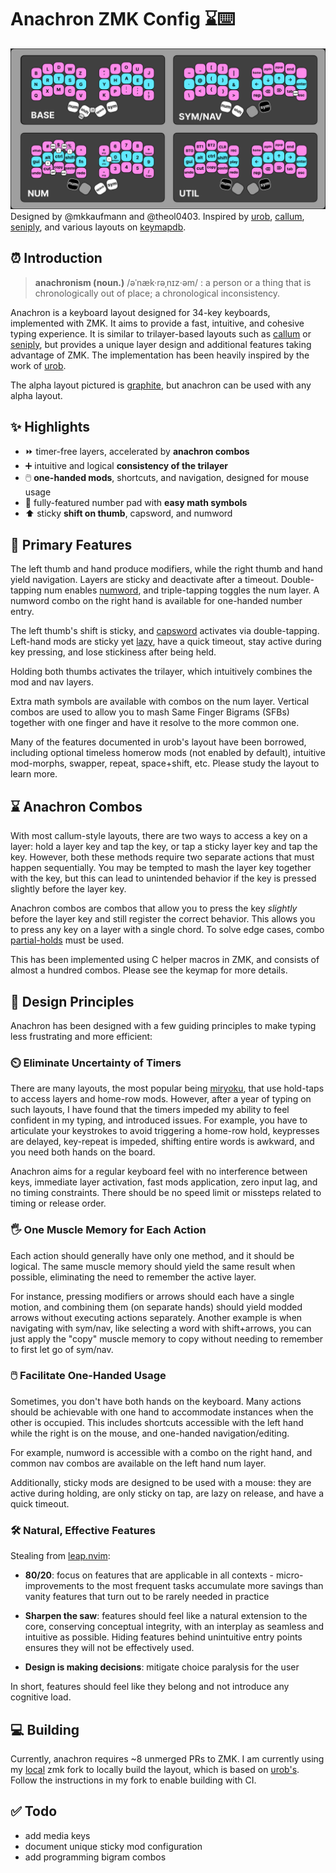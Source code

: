 # Anachron ZMK Config ⌛⌨️

![anachron layout](./assets/after-cleanup.png) Designed by @mkkaufmann and
@theol0403. Inspired by [urob](https://github.com/urob/zmk-config),
[callum](https://github.com/qmk/qmk_firmware/blob/master/users/callum/readme.md),
[seniply](https://stevep99.github.io/seniply/), and various layouts on
[keymapdb](https://keymapdb.com/).

## ⏰ Introduction

> **anachronism (noun.)** /əˈnæk·rəˌnɪz·əm/ : a person or a thing that is
> chronologically out of place; a chronological inconsistency.

Anachron is a keyboard layout designed for 34-key keyboards, implemented with
ZMK. It aims to provide a fast, intuitive, and cohesive typing experience. It is
similar to trilayer-based layouts such as
[callum](https://github.com/qmk/qmk_firmware/blob/master/users/callum/readme.md)
or [seniply](https://stevep99.github.io/seniply/), but provides a unique layer
design and additional features taking advantage of ZMK. The implementation has
been heavily inspired by the work of [urob](https://github.com/urob/zmk-config).

The alpha layout pictured is
[graphite](https://github.com/rdavison/graphite-layout), but anachron can be
used with any alpha layout.

## ✨ Highlights

- ⏩ timer-free layers, accelerated by **anachron combos**
- ➕ intuitive and logical **consistency of the trilayer**
- 🖱️ **one-handed mods**, shortcuts, and navigation, designed for mouse usage
- 🧮 fully-featured number pad with **easy math symbols**
- ⬆️ sticky **shift on thumb**, capsword, and numword

## 🎉 Primary Features

The left thumb and hand produce modifiers, while the right thumb and hand yield
navigation. Layers are sticky and deactivate after a timeout. Double-tapping num
enables [numword](https://github.com/urob/zmk-config#numword), and
triple-tapping toggles the num layer. A numword combo on the right hand is
available for one-handed number entry.

The left thumb's shift is sticky, and
[capsword](https://github.com/urob/zmk-config#capsword) activates via
double-tapping. Left-hand mods are sticky yet
[lazy](https://github.com/zmkfirmware/zmk/pull/1812), have a quick timeout, stay
active during key pressing, and lose stickiness after being held.

Holding both thumbs activates the trilayer, which intuitively combines the mod
and nav layers.

Extra math symbols are available with combos on the num layer. Vertical combos
are used to allow you to mash Same Finger Bigrams (SFBs) together with one
finger and have it resolve to the more common one.

Many of the features documented in urob's layout have been borrowed, including
optional timeless homerow mods (not enabled by default), intuitive mod-morphs,
swapper, repeat, space+shift, etc. Please study the layout to learn more.

## ⌛ Anachron Combos

With most callum-style layouts, there are two ways to access a key on a layer:
hold a layer key and tap the key, or tap a sticky layer key and tap the key.
However, both these methods require two separate actions that must happen
sequentially. You may be tempted to mash the layer key together with the key,
but this can lead to unintended behavior if the key is pressed slightly before
the layer key.

Anachron combos are combos that allow you to press the key _slightly_ before the
layer key and still register the correct behavior. This allows you to press any
key on a layer with a single chord. To solve edge cases, combo
[partial-holds](https://github.com/zmkfirmware/zmk/pull/1809) must be used.

This has been implemented using C helper macros in ZMK, and consists of almost a
hundred combos. Please see the keymap for more details.

## 📏 Design Principles

Anachron has been designed with a few guiding principles to make typing less
frustrating and more efficient:

### ⏲️ Eliminate Uncertainty of Timers

There are many layouts, the most popular being
[miryoku](https://github.com/manna-harbour/miryoku), that use hold-taps to
access layers and home-row mods. However, after a year of typing on such
layouts, I have found that the timers impeded my ability to feel confident in my
typing, and introduced issues. For example, you have to articulate your
keystrokes to avoid triggering a home-row hold, keypresses are delayed,
key-repeat is impeded, shifting entire words is awkward, and you need both hands
on the board.

Anachron aims for a regular keyboard feel with no interference between keys,
immediate layer activation, fast mods application, zero input lag, and no timing
constraints. There should be no speed limit or missteps related to timing or
release order.

### 🖐️ One Muscle Memory for Each Action

Each action should generally have only one method, and it should be logical. The
same muscle memory should yield the same result when possible, eliminating the
need to remember the active layer.

For instance, pressing modifiers or arrows should each have a single motion, and
combining them (on separate hands) should yield modded arrows without executing
actions separately. Another example is when navigating with sym/nav, like selecting
a word with shift+arrows, you can just apply the "copy" muscle memory to copy without 
needing to remember to first let go of sym/nav.

### 🖱️ Facilitate One-Handed Usage

Sometimes, you don't have both hands on the keyboard. Many actions should be
achievable with one hand to accommodate instances when the other is occupied.
This includes shortcuts accessible with the left hand while the right is on the
mouse, and one-handed navigation/editing.

For example, numword is accessible with a combo on the right hand, and common
nav combos are available on the left hand num layer.

Additionally, sticky mods are designed to be used with a mouse: they are active
during holding, are only sticky on tap, are lazy on release, and have a quick
timeout.

### 🛠️ Natural, Effective Features

Stealing from [leap.nvim](https://github.com/ggandor/leap.nvim):

- **80/20**: focus on features that are applicable in all contexts -
  micro-improvements to the most frequent tasks accumulate more savings than
  vanity features that turn out to be rarely needed in practice

- **Sharpen the saw**: features should feel like a natural extension to the
  core, conserving conceptual integrity, with an interplay as seamless and
  intuitive as possible. Hiding features behind unintuitive entry points ensures
  they will not be effectively used.
- **Design is making decisions**: mitigate choice paralysis for the user

In short, features should feel like they belong and not introduce any cognitive
load.

## 💻 Building

Currently, anachron requires ~8 unmerged PRs to ZMK. I am currently using my
[local](https://github.com/theol0403/zmk/tree/local) zmk fork to locally build
the layout, which is based on [urob's](https://github.com/urob/zmk/tree/main).
Follow the instructions in my fork to enable building with CI.

## ✅ Todo

- add media keys
- document unique sticky mod configuration
- add programming bigram combos
